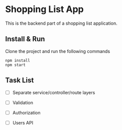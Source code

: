 # Shopping List App
This is the backend part of a shopping list application.
## Install & Run
Clone the project and run the following commands

```
npm install
npm start
```

## Task List
- [ ] Separate service/controller/route layers
- [ ] Validation
- [ ] Authorization
- [ ] Users API

